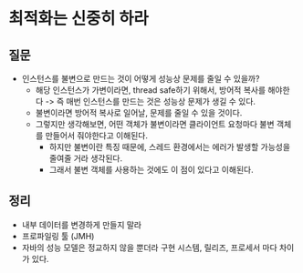 # 최적화는 신중히 하라



## 질문

- 인스턴스를 불변으로 만드는 것이 어떻게 성능상 문제를 줄일 수 있을까?
  - 해당 인스턴스가 가변이라면, thread safe하기 위해서, 방어적 복사를 해야한다 -> 즉 매번 인스턴스를 만드는 것은 성능상 문제가 생길 수 있다.
  - 불변이라면 방어적 복사로 일어날, 문제를 줄일 수 있을 것이다.
  - 그렇지만 생각해보면, 어떤 객체가 불변이라면 클라이언트 요청마다 불변 객체를 만들어서 줘야한다고 이해된다. 
    - 하지만 불변이란 특징 때문에, 스레드 환경에서는 에러가 발생할 가능성을 줄여줄 거라 생각된다.
    - 그래서 불변 객체를 사용하는 것에도 이 점이 있다고 이해된다.

## 정리

- 내부 데이터를 변경하게 만들지 말라
- 프로파일링 툴 (JMH)
- 자바의 성능 모델은 정교하지 않을 뿐더라 구현 시스템, 릴리즈, 프로세서 마다 차이가 있다.


